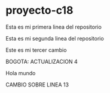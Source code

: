 # proyecto-c18

Esta es mi primera linea del repositorio

Esta es mi segunda linea del repositorio

Este es mi tercer cambio

BOGOTA: ACTUALIZACION 4

Hola mundo

CAMBIO SOBRE LINEA 13